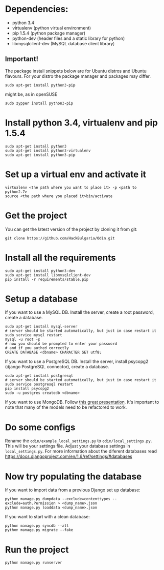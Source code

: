 # Dependencies:
* python 3.4
* virtualenv (python virtual environment)
* pip 1.5.4 (python package manager)
* python-dev (header files and a static library for python)
* libmysqlclient-dev (MySQL database client library)

## Important!
The package install snippets below are for Ubuntu distros and Ubuntu flavours.
For your distro the package manager and packages may differ.

```
sudo apt-get install python3-pip
```
might be, as in openSUSE
```
sudo zypper install python3-pip
```

# Install python 3.4, virtualenv and pip 1.5.4
```
sudo apt-get install python3
sudo apt-get install python3-virtualenv
sudo apt-get install python3-pip
```

# Set up a virtual env and activate it
```
virtualenv <the path where you want to place it> -p <path to python2.7>
source <the path where you placed it>bin/activate
```

# Get the project
You can get the latest version of the project by cloning it from git:

```
git clone https://github.com/HackBulgaria/Odin.git
```

# Install all the requirements
```
sudo apt-get install python3-dev
sudo apt-get install libmysqlclient-dev
pip install -r requirements/stable.pip
```

# Setup a database
If you want to use a MySQL DB. Install the server, create a root password, create a database.
```
sudo apt-get install mysql-server
# server should be started automatically, but just in case restart it
sudo service mysql restart
mysql -u root -p
# now you should be prompted to enter your password
# and if you authed correctly
CREATE DATABASE <dbname> CHARACTER SET utf8;
```

If you want to use a PostgreSQL DB. Install the server, install psycopg2 (django PostgreSQL connector), create a database.
```
sudo apt-get install postgresql
# server should be started automatically, but just in case restart it
sudo service postgresql restart
pip install psycopg2
sudo -u postgres createdb <dbname>
```

If you want to use MongoDB. Follow [this great presentation](http://staltz.github.io/djangoconfi-mongoengine/).
It's important to note that many of the models need to be refactored to work.


# Do some configs
Rename the `odin/example_local_settings.py` to `odin/local_settings.py`. This will be your settings file.
Adjust your database settings in `local_settings.py`.
For more information about the diferent databases read https://docs.djangoproject.com/en/1.6/ref/settings/#databases

# Now try populating the database
If you want to import data from a previous Django set up database:
```
python manage.py dumpdata --exclude=contenttypes --exclude=auth.Permission > <dump_name>.json
python manage.py loaddata <dump_name>.json
```

If you want to start with a clean database:
```
python manage.py syncdb --all
python manage.py migrate --fake
```


# Run the project
```
python manage.py runserver
```
